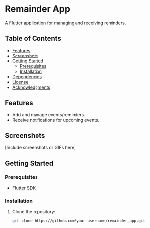# Remainder App

A Flutter application for managing and receiving reminders.

## Table of Contents

- [Features](#features)
- [Screenshots](#screenshots)
- [Getting Started](#getting-started)
  - [Prerequisites](#prerequisites)
  - [Installation](#installation)
- [Dependencies](#dependencies)
- [License](#license)
- [Acknowledgments](#acknowledgments)

## Features

- Add and manage events/reminders.
- Receive notifications for upcoming events.

## Screenshots

[Include screenshots or GIFs here]

## Getting Started

### Prerequisites

- [Flutter SDK](https://flutter.dev/docs/get-started/install)

### Installation

1. Clone the repository:

   ```bash
   git clone https://github.com/your-username/remainder_app.git

